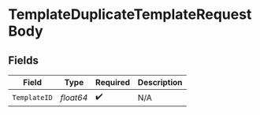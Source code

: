 # TemplateDuplicateTemplateRequestBody


## Fields

| Field              | Type               | Required           | Description        |
| ------------------ | ------------------ | ------------------ | ------------------ |
| `TemplateID`       | *float64*          | :heavy_check_mark: | N/A                |